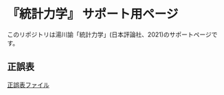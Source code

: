 # 『統計力学』 サポート用ページ

このリポジトリは湯川諭「統計力学」(日本評論社、2021)のサポートページです。

## 正誤表

[正誤表ファイル](https://github.com/stsykw/StatisticalMechanics-support/blob/main/corrections.pdf)
